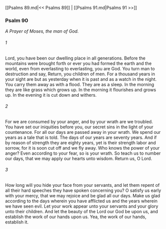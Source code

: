 [[Psalms 89.md|<< Psalms 89]]  |  [[Psalms 91.md|Psalms 91 >>]]

### Psalm 90

*A Prayer of Moses, the man of God.*

###### 1
Lord, you have been our dwelling place in all generations. Before the mountains were brought forth or ever you had formed the earth and the world, even from everlasting to everlasting, you are God. You turn man to destruction and say, Return, you children of men. For a thousand years in your sight are but as yesterday when it is past and as a watch in the night. You carry them away as with a flood. They are as a sleep. In the morning they are like grass which grows up. In the morning it flourishes and grows up. In the evening it is cut down and withers.

###### 2
For we are consumed by your anger, and by your wrath are we troubled. You have set our iniquities before you, our secret sins in the light of your countenance. For all our days are passed away in your wrath. We spend our years as a tale that is told. The days of our years are seventy years. And if by reason of strength they are eighty years, yet is their strength labor and sorrow, for it is soon cut off and we fly away. Who knows the power of your anger? Even according to your fear, so is your wrath. So teach us to number our days, that we may apply our hearts unto wisdom. Return us, O Lord.

###### 3
How long will you hide your face from your servants, and let them repent of all their hard speeches they have spoken concerning you? O satisfy us early with your mercy, that we may rejoice and be glad all our days. Make us glad according to the days wherein you have afflicted us and the years wherein we have seen evil. Let your work appear unto your servants and your glory unto their children. And let the beauty of the Lord our God be upon us, and establish the work of our hands upon us. Yea, the work of our hands, establish it.